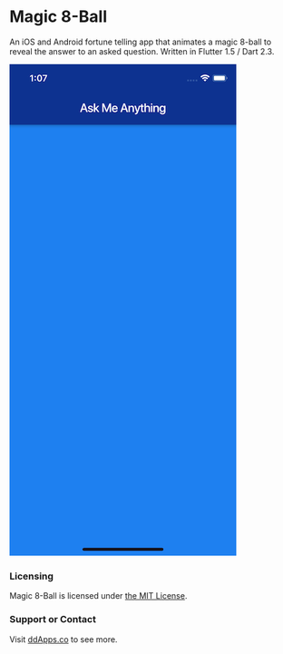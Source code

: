 # Magic 8-Ball
An iOS and Android fortune telling app that animates a magic 8-ball to reveal the answer to an asked question. Written in Flutter 1.5 / Dart 2.3.

![](art/screenshot/magic-8-ball-00.png?raw=true)

### Licensing
Magic 8-Ball is licensed under [the MIT License](LICENSE).

### Support or Contact
Visit [ddApps.co](http://ddapps.co) to see more.
